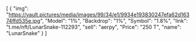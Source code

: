 [
  {
    "img": "https://vault.pictures/media/images/99/34/e1/9934e193830247efa62d16374ffd535e.jpg",
    "Model": "1%",
    "Backdrop": "1%",
    "Symbol": "1.8%",
    "link": "t.me/nft/LunarSnake-112293",
    "sell": "aerpy",
    "Price": "250 T",
    "name": "LunarSnake"
  }
]
